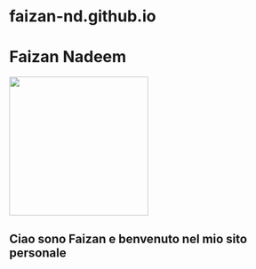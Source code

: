 # faizan-nd.github.io
<!DOCTYPE html>
<html>
  <head>
    <h1> Faizan Nadeem </h1>
    <img src="/home/local-fuss/foto/Screenshot_20230517-215701_Video Player.jpg"  height="250px" width="250">
    <h2> Ciao sono Faizan e benvenuto nel mio sito personale </h2> 
  </head>
</html>
